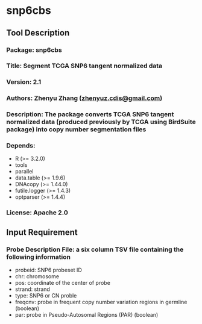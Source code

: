 # snp6cbs

## Tool Description
### Package:	snp6cbs
### Title:	Segment TCGA SNP6 tangent normalized data
### Version:	2.1
### Authors:	Zhenyu Zhang (zhenyuz.cdis@gmail.com)
### Description:	The package converts TCGA SNP6 tangent normalized data (produced previously by TCGA using BirdSuite package) into copy number segmentation files
### Depends:	
- R (>= 3.2.0)
- tools
- parallel
- data.table (>= 1.9.6)
- DNAcopy (>= 1.44.0)
- futile.logger (>= 1.4.3)
- optparser (>= 1.4.4)
### License: Apache 2.0

## Input Requirement
### Probe Description File: a six column TSV file containing the following information
- probeid:	SNP6 probeset ID
- chr:	chromosome
- pos:	coordinate of the center of probe
- strand: strand
- type:	SNP6 or CN proble
- freqcnv: probe in frequent copy number variation regions in germline (boolean)
- par: probe in Pseudo-Autosomal Regions (PAR) (boolean)

